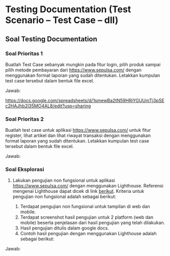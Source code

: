 # Testing Documentation (Test Scenario – Test Case – dll)

## Soal Testing Documentation

### Soal Prioritas 1
Buatlah Test Case sebanyak mungkin pada fitur login, pilih produk sampai pilih metode pembayaran dari https://www.sepulsa.com/ dengan menggunakan format laporan yang sudah ditentukan. Letakkan kumpulan test case tersebut dalam bentuk file excel.

Jawab:

https://docs.google.com/spreadsheets/d/1smewBa2tN59HRjYGUUniTj3pSEc2HAJhb2l35MO4AL8/edit?usp=sharing 

### Soal Prioritas 2
Buatlah test case untuk aplikasi https://www.sepulsa.com/ untuk fitur register, lihat artikel dan lihat riwayat transaksi dengan menggunakan format laporan yang sudah ditentukan. Letakkan kumpulan test case tersebut dalam bentuk file excel.

Jawab:



### Soal Eksplorasi
1. Lakukan pengujian non fungsional untuk aplikasi https://www.sepulsa.com/ dengan menggunakan Lighthouse. Referensi mengenai Lighthouse dapat dicek di link [berikut](https://developer.chrome.com/docs/lighthouse/overview/). Kriteria untuk pengujian non fungsional adalah sebagai berikut:

    1. Terdapat pengujian non fungsional untuk tampilan di web dan mobile.
    2. Terdapat screenshot hasil pengujian untuk 2 platform (web dan mobile) beserta penjelasan dari hasil pengujian yang telah dilakukan.
    3. Hasil pengujian ditulis dalam google docs.
    4. Contoh hasil pengujian dengan menggunakan Lighthouse adalah sebagai berikut:

    

Jawab: